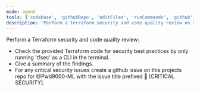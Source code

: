 ```yaml
---
mode: agent
tools: ['codebase', 'githubRepo', 'editFiles', 'runCommands', 'github']
description: 'Perform a Terraform security and code quality review on the provided code.'
---
```

Perform a Terraform security and code quality review:
* Check the provided Terraform code for security best practices by only running 'tfsec' as a CLI in the terminal.
* Give a summary of the findings.
* For any critical security issues create a github issue on this projects repo for @Pwd9000-ML with the issue title prefixed 🚨 [CRITICAL SECURITY].